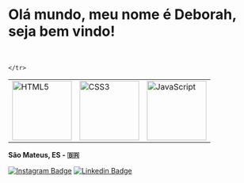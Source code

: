 # Olá mundo, meu nome é Deborah, seja bem vindo!
</br>
<table>
    <tr>
        <td><img src="https://img.icons8.com/color/2x/html-5.png" width="120" alt="HTML5"></td>
        <td><img src="https://img.icons8.com/color/2x/css3.png" width="120" alt="CSS3"></td>
        <td><img src="https://img.icons8.com/nolan/2x/javascript.png" width="120" alt="JavaScript"></td>
        
    </tr>
 
</table>


**São Mateus, ES - 🇧🇷**  

[![Instagram Badge](https://img.shields.io/badge/Instagram-E4405F?style=for-the-badge&logo=instagram&logoColor=white)](https://www.instagram.com/deborah_pastorini_/)
[![Linkedin Badge](https://img.shields.io/badge/LinkedIn-0077B5?style=for-the-badge&logo=linkedin&logoColor=white)](https://www.linkedin.com/in/d%C3%A9borah-kamyla-pastorini-da-silva-714495288/)
